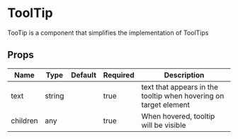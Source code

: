 # ToolTip

TooTip is a component that simplifies the implementation of ToolTips


## Props
| Name     | Type   | Default | Required | Description                                                      |
| -------- | ------ | ------- | -------- | ---------------------------------------------------------------- |
| text     | string |         | true     | text that appears in the tooltip when hovering on target element |
| children | any    |         | true     | When hovered, tooltip will be visible                            |
